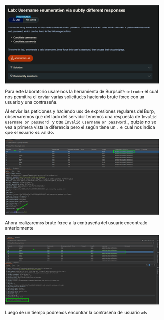 
![20250729001609.png](20250729001609.png)

Para este laboratorio usaremos la herramienta de Burpsuite `intruder` el cual nos permitira el enviar varias solicitudes haciendo brute force con un usuario y una contraseña.

Al enviar las peticiones y haciendo uso de expresiones regulares del Burp, observaremos que del lado del servidor tenemos una respuesta de `Invalid username or password ` y otra `Invalid username or password.`, quizás no se vea a primera vista la diferencia pero el según tiene un `.` el cual nos indica que el usuario es valido.
 
![20250729010611.png](20250729010611.png)

Ahora realizaremos brute force a la contraseña del usuario encontrado anteriormente

![20250729010828.png](20250729010828.png)

Luego de un tiempo podremos encontrar la contraseña del usuario `ads`